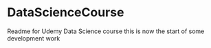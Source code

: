 # DataScienceCourse
Readme for Udemy Data Science course
this is now the start of some development work
